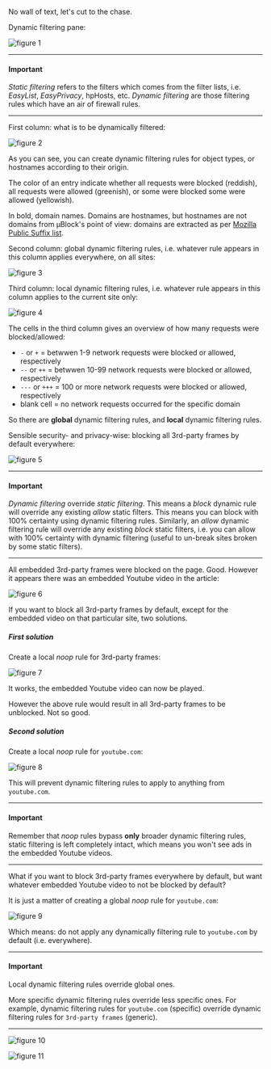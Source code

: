No wall of text, let's cut to the chase.

Dynamic filtering pane:

![figure 1](https://raw.githubusercontent.com/gorhill/uBlock/master/doc/img/df-qg-01.png)

***

#### Important

_Static filtering_ refers to the filters which comes from the filter lists, i.e. _EasyList_, _EasyPrivacy_, hpHosts, etc. _Dynamic filtering_ are those filtering rules which have an air of firewall rules.

***

First column: what is to be dynamically filtered:

![figure 2](https://raw.githubusercontent.com/gorhill/uBlock/master/doc/img/df-qg-02.png)

As you can see, you can create dynamic filtering rules for object types, or hostnames according to their origin.

The color of an entry indicate whether all requests were blocked (reddish), all requests were allowed (greenish), or some were blocked some were allowed (yellowish).

In bold, domain names. Domains are hostnames, but hostnames are not domains from µBlock's point of view: domains are extracted as per [Mozilla Public Suffix list](https://publicsuffix.org/).

Second column: global dynamic filtering rules, i.e. whatever rule appears in this column applies everywhere, on all sites:

![figure 3](https://raw.githubusercontent.com/gorhill/uBlock/master/doc/img/df-qg-03.png)

Third column: local dynamic filtering rules, i.e. whatever rule appears in this column applies to the current site only:

![figure 4](https://raw.githubusercontent.com/gorhill/uBlock/master/doc/img/df-qg-04.png)

The cells in the third column gives an overview of how many requests were blocked/allowed:

- `-` or `+` = betwwen 1-9 network requests were blocked or allowed, respectively
- `--` or `++` = betwwen 10-99 network requests were blocked or allowed, respectively
- `---` or `+++` = 100 or more network requests were blocked or allowed, respectively
- blank cell = no network requests occurred for the specific domain

So there are **global** dynamic filtering rules, and **local** dynamic filtering rules.

Sensible security- and privacy-wise: blocking all 3rd-party frames by default everywhere: 

![figure 5](https://raw.githubusercontent.com/gorhill/uBlock/master/doc/img/df-qg-05.png)

***

#### Important

_Dynamic filtering_ override _static filtering_. This means a _block_ dynamic rule will override any existing _allow_ static filters. This means you can block with 100% certainty using dynamic filtering rules. Similarly, an _allow_ dynamic filtering rule will override any existing _block_ static filters, i.e. you can allow with 100% certainty with dynamic filtering (useful to un-break sites broken by some static filters).

***
All embedded 3rd-party frames were blocked on the page. Good. However it appears there was an embedded Youtube video in the article:

![figure 6](https://raw.githubusercontent.com/gorhill/uBlock/master/doc/img/df-qg-06.png)

If you want to block all 3rd-party frames by default, except for the embedded video on that particular site, two solutions.

##### First solution

Create a local  _noop_ rule for 3rd-party frames:

![figure 7](https://raw.githubusercontent.com/gorhill/uBlock/master/doc/img/df-qg-07.png)

It works, the embedded Youtube video can now be played.

However the above rule would result in all 3rd-party frames to be unblocked. Not so good.

##### Second solution

Create a local _noop_ rule for `youtube.com`:

![figure 8](https://raw.githubusercontent.com/gorhill/uBlock/master/doc/img/df-qg-08.png)

This will prevent dynamic filtering rules to apply to anything from `youtube.com`.

***

#### Important

Remember that _noop_ rules bypass **only** broader dynamic filtering rules, static filtering is left completely intact, which means you won't see ads in the embedded Youtube videos.

***

What if you want to block 3rd-party frames everywhere by default, but want whatever embedded Youtube video to not be blocked by default?

It is just a matter of creating a global _noop_ rule for `youtube.com`:

![figure 9](https://raw.githubusercontent.com/gorhill/uBlock/master/doc/img/df-qg-09.png)

Which means: do not apply any dynamically filtering rule to `youtube.com` by default (i.e. everywhere).

***

#### Important

Local dynamic filtering rules override global ones.

More specific dynamic filtering rules override less specific ones. For example, dynamic filtering rules for `youtube.com` (specific) override dynamic filtering rules for `3rd-party frames` (generic).

***

![figure 10](https://raw.githubusercontent.com/gorhill/uBlock/master/doc/img/df-qg-10.png)


![figure 11](https://raw.githubusercontent.com/gorhill/uBlock/master/doc/img/df-qg-11.png)
